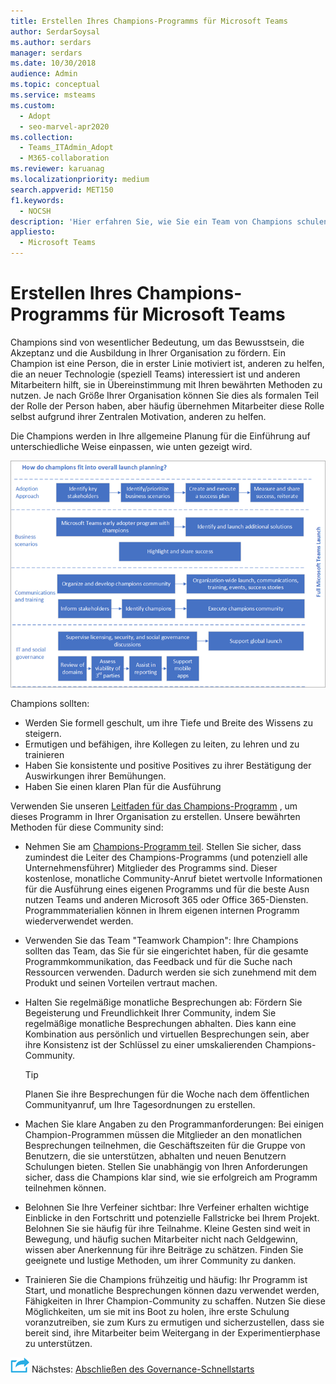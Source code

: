 ```yaml
---
title: Erstellen Ihres Champions-Programms für Microsoft Teams
author: SerdarSoysal
ms.author: serdars
manager: serdars
ms.date: 10/30/2018
audience: Admin
ms.topic: conceptual
ms.service: msteams
ms.custom:
  - Adopt
  - seo-marvel-apr2020
ms.collection:
  - Teams_ITAdmin_Adopt
  - M365-collaboration
ms.reviewer: karuanag
ms.localizationpriority: medium
search.appverid: MET150
f1.keywords:
  - NOCSH
description: 'Hier erfahren Sie, wie Sie ein Team von Champions schulen, um die Akzeptanz Teams fördern, indem Sie das Bewusstsein für Die Akzeptanz und Ausbildung in Ihrer Organisation fördern.'
appliesto:
  - Microsoft Teams
---
```



# <a name="create-your-champions-program-for-microsoft-teams"></a>Erstellen Ihres Champions-Programms für Microsoft Teams

Champions sind von wesentlicher Bedeutung, um das Bewusstsein, die Akzeptanz und die Ausbildung in Ihrer Organisation zu fördern. Ein Champion ist eine Person, die in erster Linie motiviert ist, anderen zu helfen, die an neuer Technologie (speziell Teams) interessiert ist und anderen Mitarbeitern hilft, sie in Übereinstimmung mit Ihren bewährten Methoden zu nutzen. Je nach Größe Ihrer Organisation können Sie dies als formalen Teil der Rolle der Person haben, aber häufig übernehmen Mitarbeiter diese Rolle selbst aufgrund ihrer Zentralen Motivation, anderen zu helfen.

Die Champions werden in Ihre allgemeine Planung für die Einführung auf unterschiedliche Weise einpassen, wie unten gezeigt wird.

![Abbildung der Planung für die Einführung von Champions.](media/teams-adoption-champions.png)

Champions sollten:

- Werden Sie formell geschult, um ihre Tiefe und Breite des Wissens zu steigern.
- Ermutigen und befähigen, ihre Kollegen zu leiten, zu lehren und zu trainieren
- Haben Sie konsistente und positive Positives zu ihrer Bestätigung der Auswirkungen ihrer Bemühungen.
- Haben Sie einen klaren Plan für die Ausführung

Verwenden Sie unseren [Leitfaden für das Champions-Programm](https://aka.ms/M365Champions) , um dieses Programm in Ihrer Organisation zu erstellen. Unsere bewährten Methoden für diese Community sind:

- Nehmen Sie am [Champions-Programm teil](https://aka.ms/O365Champions). Stellen Sie sicher, dass zumindest die Leiter des Champions-Programms (und potenziell alle Unternehmensführer) Mitglieder des Programms sind. Dieser kostenlose, monatliche Community-Anruf bietet wertvolle Informationen für die Ausführung eines eigenen Programms und für die beste Ausn nutzen Teams und anderen Microsoft 365 oder Office 365-Diensten. Programmmaterialien können in Ihrem eigenen internen Programm wiederverwendet werden.

- Verwenden Sie das Team "Teamwork Champion": Ihre Champions sollten das Team, das Sie für sie eingerichtet haben, für die gesamte Programmkommunikation, das Feedback und für die Suche nach Ressourcen verwenden.  Dadurch werden sie sich zunehmend mit dem Produkt und seinen Vorteilen vertraut machen.

- Halten Sie regelmäßige monatliche Besprechungen ab: Fördern Sie Begeisterung und Freundlichkeit Ihrer Community, indem Sie regelmäßige monatliche Besprechungen abhalten. Dies kann eine Kombination aus persönlich und virtuellen Besprechungen sein, aber ihre Konsistenz ist der Schlüssel zu einer umskalierenden Champions-Community.

    > [!TIP]
    > Planen Sie ihre Besprechungen für die Woche nach dem öffentlichen Communityanruf, um Ihre Tagesordnungen zu erstellen. 

- Machen Sie klare Angaben zu den Programmanforderungen: Bei einigen Champion-Programmen müssen die Mitglieder an den monatlichen Besprechungen teilnehmen, die Geschäftszeiten für die Gruppe von Benutzern, die sie unterstützen, abhalten und neuen Benutzern Schulungen bieten. Stellen Sie unabhängig von Ihren Anforderungen sicher, dass die Champions klar sind, wie sie erfolgreich am Programm teilnehmen können.

- Belohnen Sie Ihre Verfeiner sichtbar: Ihre Verfeiner erhalten wichtige Einblicke in den Fortschritt und potenzielle Fallstricke bei Ihrem Projekt. Belohnen Sie sie häufig für ihre Teilnahme. Kleine Gesten sind weit in Bewegung, und häufig suchen Mitarbeiter nicht nach Geldgewinn, wissen aber Anerkennung für ihre Beiträge zu schätzen. Finden Sie geeignete und lustige Methoden, um ihrer Community zu danken. 

- Trainieren Sie die Champions frühzeitig und häufig: Ihr Programm ist Start, und monatliche Besprechungen können dazu verwendet werden, Fähigkeiten in Ihrer Champion-Community zu schaffen. Nutzen Sie diese Möglichkeiten, um sie mit ins Boot zu holen, ihre erste Schulung voranzutreiben, sie zum Kurs zu ermutigen und sicherzustellen, dass sie bereit sind, ihre Mitarbeiter beim Weitergang in der Experimentierphase zu unterstützen.  

![Ein Symbol, das den nächsten Schritt darstellt.](media/teams-adoption-next-icon.png) Nächstes: [Abschließen des Governance-Schnellstarts](teams-adoption-governance-quick-start.md)

